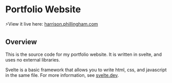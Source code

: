 # Portfolio Website

⚡View it live here: [harrison.phillingham.com](https://harrison.phillingham.com)

## Overview

This is the source code for my portfolio website. It is written in svelte, and uses no external libraries.

Svelte is a basic framework that allows you to write html, css, and javascript in the same file. For more information, see [svelte.dev](https://svelte.dev/). 
